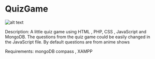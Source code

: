 # QuizGame
![alt text](https://animeeverything.online/wp-content/uploads/2020/01/guess_the_anime_quiz.jpg)

Description: A little quiz game using HTML , PHP, CSS , JavaScript and MongoDB. 
The questions from the quiz  game could be easily changed in the JavaScript file. 
By default questions are from anime shows

Requirements: mongoDB compass , XAMPP
